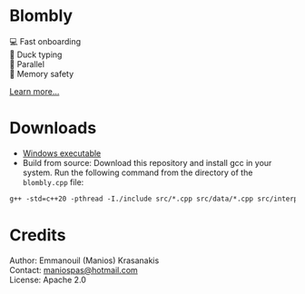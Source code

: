 # Blombly 

:computer: Fast onboarding<br/> 
:duck: Duck typing<br/> 
:rocket: Parallel<br/> 
:goggles: Memory safety<br/> 

[Learn more...](maniospas.github.io/Blombly/) 

# Downloads 
- [Windows executable](../blombly.exe) 
- Build from source: Download this repository and install gcc in your system. Run the following command from the directory of the `blombly.cpp` file: 

```gcc 
g++ -std=c++20 -pthread -I./include src/*.cpp src/data/*.cpp src/interpreter/*.cpp blombly.cpp -o blombly -O2 
``` 

# Credits 

Author: Emmanouil (Manios) Krasanakis<br/> 
Contact: maniospas@hotmail.com<br/> 
License: Apache 2.0

